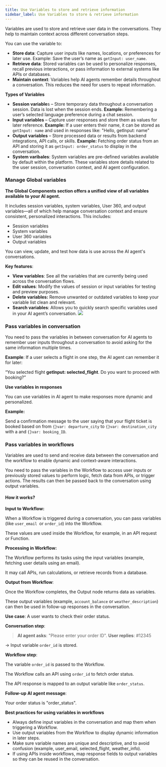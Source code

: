 ```yaml
---
title: Use Variables to store and retrieve information
sidebar_label: Use Variables to store & retrieve information
---
```


Variables are used to store and retrieve user data in the conversations. They help to maintain context across different conversation steps.

You can use the variable to:
* **Store data**: Capture user inputs like names, locations, or preferences for later use.
Example: Save the user’s name as `getInput: user_name`.
* **Retrieve data**: Stored variables can be used to personalize responses, recall previous interactions, or pass information to external systems like APIs or databases.
* **Maintain context**: Variables help AI agents remember details throughout a conversation. This reduces the need for users to repeat information.

**Types of Variables**

* **Session variable**s – Store temporary data throughout a conversation session. Data is lost when the session ends.
  **Example:** Remembering a user’s selected language preference during a chat session.
* **Input variables** – Capture user responses and store them as values for later reference.
  **Example:** If a user enters their name, it can be stored as `getInput: name` and used in responses like: "Hello, getInput: name"
* **Output variables** – Store processed data or results from backend integrations, API calls, or skills.
**Example:** Fetching order status from an API and storing it as `getInput: order_status` to display in the conversation.
* **System varibales**: System variables are pre-defined variables available by default within the platform. These variables store details related to the user session, conversation context, and AI agent configuration.

### Manage Global variables


**The Global Components section offers a unified view of all variables available to your AI agent.**

It includes session variables, system variables, User 360, and output variables—all of which help manage conversation context and ensure consistent, personalized interactions. This includes:

* Session variables
* System variables
* User 360 variables
* Output variables

You can view, update, and test how data is use across the AI agent's conversations.

**Key features**:
* **View variables**: See all the variables that are currently being used across the conversation flows.
* **Edit values**: Modify the values of session or input variables for testing and preview purposes.
* **Delete variables:** Remove unwanted or outdated variables to keep your variable list clean and relevant.
* **Search variables**: Allows you to quickly search specific variables used in your AI agent’s conversation.
   ![](https://cdn.yellowmessenger.com/assets/yellow-docs/global1.png)


### Pass variables in conversation

You need to pass the variables in between conversation for AI agents to remember user inputs throughout a conversation to avoid asking for the same information multiple times.

**Example**: If a user selects a flight in one step, the AI agent can remember it for later:

“You selected flight **getInput: selected_flight**. Do you want to proceed with booking?”

**Use variables in responses**

You can use variables in AI agent to make responses more dynamic and personalized.

**Example:**

Send a confirmation message to the user saying that your flight ticket is booked based on from `{}var: departure_city` to `{}var: destination_city` with a and `{}var: booking_ID`.


### Pass variables in workflows

Variables are used to send and receive data between the conversation and the workflow to enable dynamic and context-aware interactions.

You need to pass the variables in the Workflow to access user inputs or previously stored values to perform logic, fetch data from APIs, or trigger actions. The results can then be passed back to the conversation using output variables.

#### How it works?

**Input to Workflow:**

When a Workflow is triggered during a conversation, you can pass variables (like `user_email `or `order_id`) into the Workflow.

These values are used inside the Workflow, for example, in an API request or Function.

**Processing in Workflow:**

The Workflow performs its tasks using the input variables (example, fetching user details using an email).

It may call APIs, run calculations, or retrieve records from a database.

**Output from Workflow**:

Once the Workflow completes, the Output node returns data as variables.

These output variables (example, `account_balance` or `weather_description`) can then be used in follow-up responses in the conversation.

**Use case**: A user wants to check their order status.

**Conversation step**:

> **AI agent asks**: "Please enter your order ID".
  **User replies**: #12345
  
→ Input variable `order_id` is stored.

**Workflow step**:

The variable `order_id` is passed to the Workflow.

The Workflow calls an API using `order_id` to fetch order status.

The API response is mapped to an output variable like `order_status`.

**Follow-up AI agent message**:

Your order status is "order_status".

**Best practices for using variables in workflows**

* Always define input variables in the conversation and map them when triggering a Workflow.
* Use output variables from the Workflow to display dynamic information in later steps.
* Make sure variable names are unique and descriptive, and to avoid confusion (example, user_email, selected_flight, weather_info).
* If using APIs inside workflows, map response fields to output variables so they can be reused in the conversation.